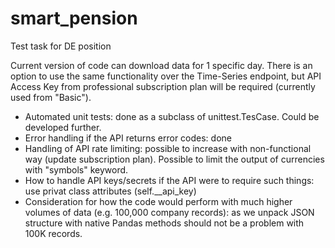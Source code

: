 # smart_pension
Test task for DE position

Current version of code can download data for 1 specific day. There is an option to use the same functionality over the Time-Series endpoint, but API Access Key from professional subscription plan will be required (currently used from "Basic").

- Automated unit tests: done as a subclass of unittest.TesCase. Could be developed further.
- Error handling if the API returns error codes: done
- Handling of API rate limiting: possible to increase with non-functional way (update subscription plan). Possible to limit the output of currencies with "symbols" keyword.
- How to handle API keys/secrets if the API were to require such things: use privat class attributes (self.__api_key)
- Consideration for how the code would perform with much higher volumes of data (e.g. 100,000 company records): as we unpack JSON structure with native Pandas methods should not be a problem with 100K records. 

